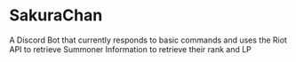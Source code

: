 # SakuraChan
A Discord Bot that currently responds to basic commands and uses the Riot API to retrieve Summoner Information to retrieve their rank and LP
